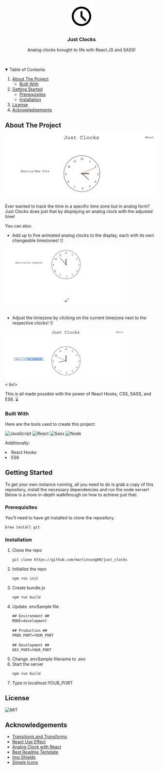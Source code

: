 <!-- PROJECT LOGO -->
<br />
<p align="center">
  <a>
    <img src="images/clock.png" alt="Logo" width="80" height="80">
  </a>

  <h3 align="center">Just Clocks</h3>

  <p align="center">
    Analog clocks brought to life with React.JS and SASS!
    <br />
</p>

<br />
<br />

<!-- TABLE OF CONTENTS -->
<details open="open">
  <summary>Table of Contents</summary>
  <ol>
    <li>
      <a href="#about-the-project">About The Project</a>
      <ul>
        <li><a href="#built-with">Built With</a></li>
      </ul>
    </li>
    <li>
      <a href="#getting-started">Getting Started</a>
      <ul>
        <li><a href="#prerequisites">Prerequisites</a></li>
        <li><a href="#installation">Installation</a></li>
      </ul>
    </li>
    <li><a href="#license">License</a></li>
    <li><a href="#acknowledgements">Acknowledgements</a></li>
  </ol>
</details>



<!-- ABOUT THE PROJECT -->
## About The Project

<img src="images/homeGify.gif" alt="homepage"/> 

Ever wanted to track the time in a specific time zone but in analog form? Just Clocks does just that by displaying an analog clock with the adjusted time! 

You can also:
* Add up to five animated analog clocks to the display, each with its own changeable timezones! :alarm_clock:

<a>
  <img src="images/addClockGify.gif" alt="addClock" width="400px" height"200px"/>
  <br/>
</a>
<br />

* Adjust the timezone by clicking on the current timezone next to the respective clocks! :alarm_clock:

<a>
  <img src="images/timezoneChangeGify.gif" alt="timezone" width="400px" height"200px"/> 
  <br />
</a>
< br/>

This is all made possible with the power of React Hooks, CSS, SASS, and ES6. :hourglass:

### Built With

Here are the tools used to create this project:

<p>
  <img alt="JavaScript" href="https://www.javascript.com/" src="https://img.shields.io/badge/-JavaScript-F7DF1E?logo=javascript&logoColor=white&style=flat"     
  height="40"/>
  <img alt="React" href="https://reactjs.org/" src="https://img.shields.io/badge/-React-61DAFB?logo=react&logoColor=white&style=flat" height="40"/>
  <img alt="Sass" href="https://sass-lang.com/" src="https://img.shields.io/badge/-Sass-CC6699?logo=sass&logoColor=white&style=flat" height="40"/>
  <img alt="Node" href="https://nodejs.org/en/" src="https://img.shields.io/badge/-Node.js-339933?logo=node&logoColor=white&style=flat" height="40"/>
</p>

Additionally:

<li href="https://reactjs.org/docs/hooks-intro.html">React Hooks</li>
<li href="https://www.w3schools.com/js/js_es6.asp">ES6</li>  

## Getting Started

To get your own instance running, all you need to do is grab a copy of this repository, install the necessary dependencies and run the node server! Below is a more in-depth walkthrough on how to achieve just that:

### Prerequisites

You'll need to have git installed to clone the repository.

  ```sh
  brew install git
  ```

### Installation

1. Clone the repo
   ```sh
   git clone https://github.com/martinsung00/just_clocks
   ```
2. Initialize the repo
   ```sh
   npm run init
   ```
3. Create bundle.js
   ```sh
   npm run build
   ```
4. Update .envSample file
   ```JS
   ## Environment ##
   MODE=development
   
   ## Production ##
   PROD_PORT=YOUR_PORT
   
   ## Development ##
   DEV_PORT=YOUR_PORT
   ```
5. Change .envSample filename to .env
6. Start the server
   ```sh
   npm run build
   ```
7. Type in localhost:YOUR_PORT

## License

<img alt="MIT" href="https://opensource.org/licenses/MIT" src="https://img.shields.io/badge/-MIT-61DAFB?logo=mit&logoColor=white&style=flat" height="40"/>

## Acknowledgements
* [Transitions and Transforms](https://www.webpagefx.com/tools/emoji-cheat-sheet)
* [React Use Effect](https://reactjs.org/docs/hooks-effect.html)
* [Analog Clock with React](https://codesandbox.io/s/idkpz?file=/src/Clock.js)
* [Best Readme Template](https://github.com/othneildrew/Best-README-Template/blob/master/README.md)
* [Img Shields](https://shields.io)
* [Simple Icons](https://simpleicons.org/)

